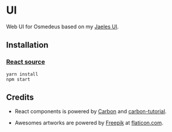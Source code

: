 UI
===========
Web UI for Osmedeus based on my [Jaeles UI](https://github.com/jaeles-project/ui/).

## Installation

### [React source](https://github.com/j3ssie/UI/tree/master/Osmedeus-ui)

```
yarn install
npm start
```

## Credits
* React components is powered by [Carbon](https://www.carbondesignsystem.com/) and [carbon-tutorial](https://github.com/carbon-design-system/carbon-tutorial).

* Awesomes artworks are powered by [Freepik](http://freepik.com) at [flaticon.com](http://flaticon.com).
